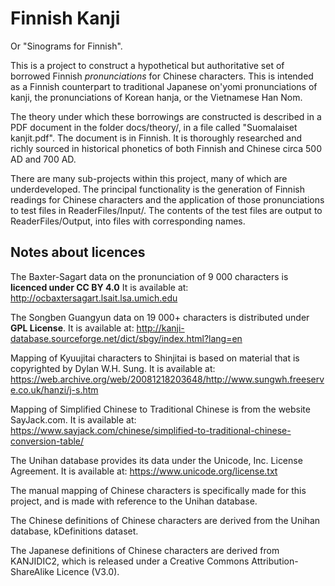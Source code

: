 # Finnish Kanji
Or "Sinograms for Finnish".

This is a project to construct a hypothetical but authoritative set of borrowed Finnish *pronunciations* for Chinese characters.
This is intended as a Finnish counterpart to traditional Japanese on'yomi pronunciations of kanji, 
the pronunciations of Korean hanja, or the Vietnamese Han Nom.

The theory under which these borrowings are constructed is described in a PDF document in the folder docs/theory/, 
in a file called "Suomalaiset kanjit.pdf". The document is in Finnish. 
It is thoroughly researched and richly sourced in historical phonetics of both Finnish and Chinese circa 500 AD and 700 AD. 

There are many sub-projects within this project, many of which are underdeveloped. 
The principal functionality is the generation of Finnish readings for Chinese characters 
and the application of those pronunciations to test files in ReaderFiles/Input/. 
The contents of the test files are output to ReaderFiles/Output, into files with corresponding names. 

## Notes about licences
The Baxter-Sagart data on the pronunciation of 9 000 characters is **licenced under CC BY 4.0**
It is available at: http://ocbaxtersagart.lsait.lsa.umich.edu

The Songben Guangyun data on 19 000+ characters is distributed under **GPL License**. 
It is available at: http://kanji-database.sourceforge.net/dict/sbgy/index.html?lang=en

Mapping of Kyuujitai characters to Shinjitai is based on material that is copyrighted by Dylan W.H. Sung.
It is available at: https://web.archive.org/web/20081218203648/http://www.sungwh.freeserve.co.uk/hanzi/j-s.htm 

Mapping of Simplified Chinese to Traditional Chinese is from the website SayJack.com.
It is available at: https://www.sayjack.com/chinese/simplified-to-traditional-chinese-conversion-table/

The Unihan database provides its data under the Unicode, Inc. License Agreement.
It is available at: https://www.unicode.org/license.txt 

The manual mapping of Chinese characters is specifically made for this project, and is made with reference to the Unihan database.

The Chinese definitions of Chinese characters are derived from the Unihan database, kDefinitions dataset.

The Japanese definitions of Chinese characters are derived from KANJIDIC2, 
which is released under a Creative Commons Attribution-ShareAlike Licence (V3.0).   
